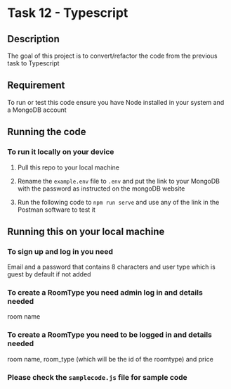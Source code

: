 # Task 12 - Typescript

## Description

The goal of this project is to convert/refactor the code from the previous task to Typescript

## Requirement

To run or test this code ensure you have Node installed in your system and a MongoDB account

## Running the code

### To run it locally on your device

1. Pull this repo to your local machine

2. Rename the `example.env` file to `.env` and put the link to your MongoDB with the password as instructed on the mongoDB website

3. Run the following code to `npm run serve` and use any of the link in the Postman software to test it

## Running this on your local machine

### To sign up and log in you need

Email and a password that contains 8 characters and user type which is guest by default if not added

### To create a RoomType you need admin log in and details needed

room name

### To create a RoomType you need to be logged in and details needed

room name, room_type (which will be the id of the roomtype) and price

### Please check the `samplecode.js` file for sample code
